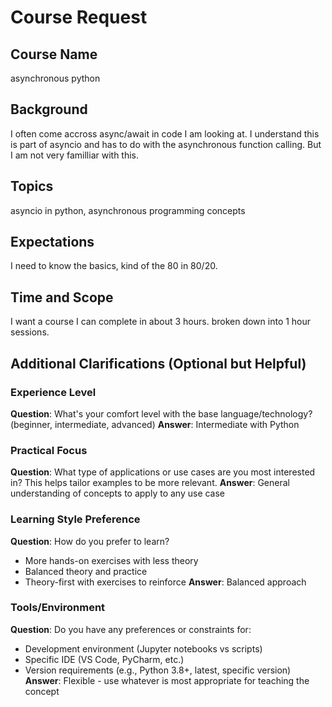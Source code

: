 # Course Request

## Course Name

asynchronous python

## Background

I often come accross async/await in code I am looking at. I understand this is part of asyncio and has to do with the asynchronous function calling. But I am not very familliar with this.

## Topics
asyncio in python, asynchronous programming concepts

## Expectations

I need to know the basics, kind of the 80 in 80/20.

## Time and Scope

I want a course I can complete in about 3 hours. broken down into 1 hour sessions.

## Additional Clarifications (Optional but Helpful)

### Experience Level
**Question**: What's your comfort level with the base language/technology? (beginner, intermediate, advanced)
**Answer**: Intermediate with Python

### Practical Focus
**Question**: What type of applications or use cases are you most interested in? This helps tailor examples to be more relevant.
**Answer**: General understanding of concepts to apply to any use case

### Learning Style Preference
**Question**: How do you prefer to learn?
- More hands-on exercises with less theory
- Balanced theory and practice
- Theory-first with exercises to reinforce
**Answer**: Balanced approach

### Tools/Environment
**Question**: Do you have any preferences or constraints for:
- Development environment (Jupyter notebooks vs scripts)
- Specific IDE (VS Code, PyCharm, etc.)
- Version requirements (e.g., Python 3.8+, latest, specific version)
**Answer**: Flexible - use whatever is most appropriate for teaching the concept
